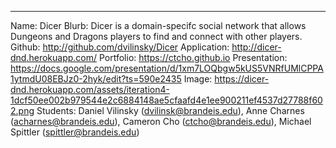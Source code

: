 ---
Name: Dicer
Blurb: Dicer is a domain-specifc social network that allows Dungeons and Dragons
players to find and connect with other players.
Github: http://github.com/dvilinsky/Dicer
Application: http://dicer-dnd.herokuapp.com/
Portfolio: https://ctcho.github.io
Presentation: https://docs.google.com/presentation/d/1xm7LOQbgw5kUS5VNRfUMlCPPA1ytmdU08EBJz0-2hyk/edit?ts=590e2435
Image: https://dicer-dnd.herokuapp.com/assets/iteration4-1dcf50ee002b979544e2c6884148ae5cfaafd4e1ee900211ef4537d27788f602.png
Students: Daniel Vilinsky (dvilinsk@brandeis.edu), Anne Charnes (acharnes@brandeis.edu), Cameron Cho (ctcho@brandeis.edu), Michael Spittler (spittler@brandeis.edu)
